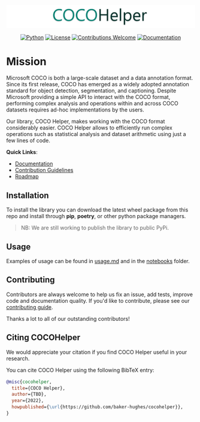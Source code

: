 <div align="center">
  <img src="./doc/logo.png">
</div>
<div align="center">

  [![Python](https://img.shields.io/badge/python-v3.8.0+-success.svg)](https://www.python.org/)
  [![License](https://img.shields.io/badge/License-Apache_2.0-yellowgreen.svg)](http://www.apache.org/licenses/LICENSE-2.0)
  [![Contributions Welcome](https://img.shields.io/badge/contributions-welcome-brightgreen.svg?style=flat)](.github/contributing.md)
  [![Documentation](https://img.shields.io/badge/api-reference-blue.svg)](https://ailab-bh.github.io/cocohelper/apigen.html)
</div>

# Mission 
Microsoft COCO is both a large-scale dataset and a data annotation format.
Since its first release, COCO has emerged as a widely adopted annotation 
standard for object detection, segmentation, and captioning.
Despite Microsoft providing a simple API to interact with the COCO format, 
performing complex analysis and operations within and across COCO datasets 
requires ad-hoc implementations by the users.

Our library, COCO Helper, makes working with the COCO format considerably 
easier.
COCO Helper allows to efficiently run complex operations such as statistical 
analysis and dataset arithmetic using just a few lines of code. 

**Quick Links**:
 - [Documentation](https://ailab-bh.github.io/cocohelper/)
 - [Contribution Guidelines](doc/src-man/contributing.md)
 - [Roadmap](doc/src-man/roadmap.md)

 

## Installation
To install the library you can download the latest wheel package from this repo
and install through **pip**, **poetry**, or other python package managers.

> NB: We are still working to publish the library to public PyPi.



## Usage
Examples of usage can be found in [usage.md](doc/src-man/usage.md) and in 
the [notebooks](notebooks/) folder.



## Contributing
Contributors are always welcome to help us fix an issue, add tests, improve
code and documentation quality. If you'd like to contribute, please see our [contributing guide](doc/src-man/contributing.md).

Thanks a lot to all of our outstanding contributors!


  
## Citing COCOHelper
  
We would appreciate your citation if you find COCO Helper useful in your 
research.

You can cite COCO Helper using the following BibTeX entry:

```bibtex  
@misc{cocohelper,  
  title={COCO Helper},  
  author={TBD},  
  year={2022},  
  howpublished={\url{https://github.com/baker-hughes/cocohelper}},  
}  
```
